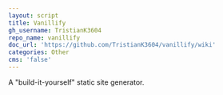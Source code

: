 ```yaml
---
layout: script
title: Vanillify
gh_username: TristianK3604
repo_name: vanillify
doc_url: 'https://github.com/TristianK3604/vanillify/wiki'
categories: Other
cms: 'false'
---
```

A "build-it-yourself" static site generator.
